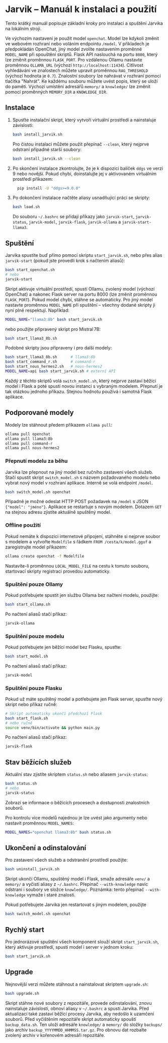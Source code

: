 # Jarvik – Manuál k instalaci a použití

Tento krátký manuál popisuje základní kroky pro instalaci a spuštění Jarvika na lokálním stroji.

Ve výchozím nastavení je použit model `openchat`. Model lze kdykoli změnit ve webovém rozhraní nebo voláním endpointu `/model`. V příkladech je předpokládán OpenChat, jiný model zvolíte nastavením proměnné `MODEL_NAME` při spouštění skriptů.
Flask API naslouchá na portu `8000`, který lze změnit proměnnou `FLASK_PORT`.
Pro vzdálenou Ollamu nastavte proměnnou `OLLAMA_URL` (výchozí
`http://localhost:11434`).
Citlivost vyhledávání ve znalostech můžete upravit proměnnou `RAG_THRESHOLD`
(výchozí hodnota je `0.7`).
Znalostní soubory lze nahrávat v rozhraní pomocí tlačítka "Nahrát". Ke každému souboru můžete uvést popis, který se uloží do paměti.
Výchozí umístění adresářů `memory/` a `knowledge/` lze změnit pomocí proměnných `MEMORY_DIR` a `KNOWLEDGE_DIR`.

## Instalace

1. Spusťte instalační skript, který vytvoří virtuální prostředí a nainstaluje závislosti:
   ```bash
   bash install_jarvik.sh
   ```
   Pro čistou instalaci můžete použít přepínač `--clean`, který nejprve odstraní případné starší soubory:
   ```bash
   bash install_jarvik.sh --clean
   ```

2. Po skončení instalace zkontrolujte, že je k dispozici balíček `ddgs`
   ve verzi 9 nebo novější. Pokud chybí, doinstalujte jej v aktivovaném
   virtuálním prostředí příkazem:
   ```bash
     pip install -U "ddgs>=9.0.0"
   ```

3. Po dokončení instalace načtěte aliasy usnadňující práci se skripty:
   ```bash
   bash load.sh
   ```
   Do souboru `~/.bashrc` se přidají příkazy jako `jarvik-start`, `jarvik-status`,
   `jarvik-model`, `jarvik-flask`, `jarvik-ollama` a `jarvik-start-llama3`.

## Spuštění

Jarvika spustíte buď přímo pomocí skriptu `start_jarvik.sh`, nebo přes alias `jarvik-start` (pokud jste provedli krok s načtením aliasů):
```bash
bash start_openchat.sh
# nebo
jarvik-start
```
Skript aktivuje virtuální prostředí, spustí Ollamu, zvolený model (výchozí
OpenChat) a nakonec Flask server na portu 8000 (lze změnit proměnnou
`FLASK_PORT`). Pokud model chybí, stáhne se automaticky. Pro jiný model
nastavte proměnnou `MODEL_NAME` při spuštění – všechny dodané skripty ji nyní
plně respektují. Například:

```bash
MODEL_NAME="llama3:8b" bash start_jarvik.sh
```
nebo použijte připravený skript pro Mistral 7B:

```bash
bash start_llama3_8b.sh
```

Podobné skripty jsou připraveny i pro další modely:

```bash
bash start_llama3_8b.sh      # llama3:8b
bash start_command_r.sh      # command-r
bash start_nous_hermes2.sh   # nous-hermes2
MODEL_NAME=api bash start_jarvik.sh # externí API
```
Každý z těchto skriptů volá `switch_model.sh`,
který nejprve zastaví běžící model i Flask a poté
spustí novou instanci s vybraným modelem. Přepnutí je tak otázkou
jednoho příkazu.
Stejnou hodnotu používá i samotná Flask aplikace.

## Podporované modely

Modely lze stáhnout předem příkazem `ollama pull`:

```bash
ollama pull openchat
ollama pull llama3:8b
ollama pull command-r
ollama pull nous-hermes2
```

### Přepnutí modelu za běhu

Jarvika lze přepnout na jiný model bez ručního zastavení všech služeb.
Stačí spustit skript `switch_model.sh` s názvem požadovaného modelu nebo
vybrat nový model v rozhraní aplikace. Interně se volá endpoint `/model`.

```bash
bash switch_model.sh openchat
```

Případně je možné odeslat HTTP POST požadavek na `/model` s JSON
`{"model": "jméno"}`. Aplikace se restartuje s novým modelem. Dotazem `GET`
na stejnou adresu zjistíte aktuálně spuštěný model.

### Offline použití

Pokud nemáte k dispozici internetové připojení, stáhněte si nejprve soubor s
modelem a vytvořte `Modelfile` s řádkem
`FROM /cesta/k/model.gguf` a zaregistrujte model příkazem:

```bash
ollama create openchat -f Modelfile
```

Nastavíte-li proměnnou `LOCAL_MODEL_FILE` na cestu k tomuto souboru, startovací
skripty registraci provedou automaticky.

### Spuštění pouze Ollamy

Pokud potřebujete spustit jen službu Ollama bez načtení modelu, použijte:

```bash
bash start_ollama.sh
```

Po načtení aliasů stačí příkaz:

```bash
jarvik-ollama
```

### Spuštění pouze modelu

Pokud potřebujete jen běžící model bez Flasku, spusťte:

```bash
bash start_model.sh
```

Po načtení aliasů stačí příkaz:

```bash
jarvik-model
```

### Spuštění pouze Flasku

Pokud už máte spuštěný model a potřebujete jen Flask server, spusťte nový
skript nebo příkaz ručně:

```bash
# Skript automaticky ukončí předchozí Flask
bash start_flask.sh
# nebo ručně
source venv/bin/activate && python main.py
```

Po načtení aliasů stačí příkaz:

```bash
jarvik-flask
```

## Stav běžících služeb

Aktuální stav zjistíte skriptem `status.sh` nebo aliasem `jarvik-status`:
```bash
bash status.sh
# nebo
jarvik-status
```
Zobrazí se informace o běžících procesech a dostupnosti znalostních souborů.

Pro kontrolu více modelů najednou je lze uvést jako argumenty nebo nastavit
proměnnou `MODEL_NAMES`:

```bash
MODEL_NAMES="openchat llama3:8b" bash status.sh
```

## Ukončení a odinstalování

Pro zastavení všech služeb a odstranění prostředí použijte:
```bash
bash uninstall_jarvik.sh
```
Skript ukončí Ollamu, spuštěný model i Flask, smaže adresáře `venv/` a `memory/` a vyčistí aliasy z `~/.bashrc`.
Přepínač `--with-knowledge` navíc odstraní i soubory ve složce `knowledge/`.
Poznámka: tento přepínač `--with-knowledge` vymaže i staré znalosti.

Pokud potřebujete Jarvika jen restartovat s jiným modelem, použijte

```bash
bash switch_model.sh openchat
```

## Rychlý start

Pro jednorázové spuštění všech komponent slouží skript `start_jarvik.sh`, který aktivuje prostředí, spustí model i server v jednom kroku:
```bash
bash start_jarvik.sh
```

## Upgrade

Nejnovější verzi můžete stáhnout a nainstalovat skriptem `upgrade.sh`:
```bash
bash upgrade.sh
```
Skript stáhne nové soubory z repozitáře, provede odinstalování, znovu nainstaluje závislosti, obnoví aliasy v `~/.bashrc` a spustí Jarvika.
Před aktualizací také zastaví běžící procesy Jarvika, aby nedošlo k uzamčení souborů.
Před vyčištěním repozitáře skript automaticky spouští `backup_data.sh`. Ten uloží
adresáře `knowledge/` a `memory/` do složky `backups/` jako archiv
`backup_YYYYMMDD_HHMMSS.tar.gz`. Pro obnovu dat rozbalte zvolený archiv v
kořenovém adresáři repozitáře.
